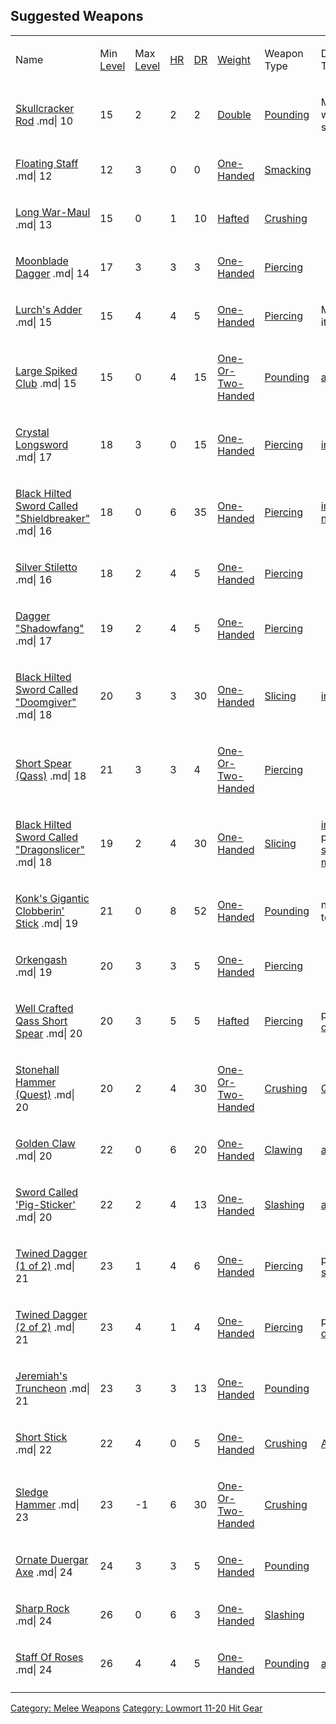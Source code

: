 ## Suggested Weapons

<table>
<tbody>
<tr class="odd">
<td><p>Name</p></td>
<td><p>Min<br />
<a href="Object_Level.md" title="wikilink">Level</a><br />
</p></td>
<td><p>Max<br />
<a href="Object_Level.md" title="wikilink">Level</a><br />
</p></td>
<td><p><a href="Hit_Roll.md" title="wikilink">HR</a><br />
</p></td>
<td><p><a href="Damage_Roll.md" title="wikilink">DR</a><br />
</p></td>
<td><p><a href="Object_Weight.md" title="wikilink">Weight</a><br />
</p></td>
<td><p>Weapon Type</p></td>
<td><p>Damage Type<br />
</p></td>
<td><p>Notes</p></td>
</tr>
<tr class="even">
<td><p><a href="Skullcracker_Rod" title="wikilink">Skullcracker Rod</a>
.md| 10</p></td>
<td><p>15</p></td>
<td><p>2</p></td>
<td><p>2</p></td>
<td><p>2</p></td>
<td><p><a href=":Category:Double_Weapons"
title="wikilink">Double</a></p></td>
<td><p><a href=":Category:Melee_Weapons_That_Pound.md"
title="wikilink">Pounding</a></p></td>
<td><p>Midgaard weaponsmith sells</p></td>
<td></td>
</tr>
<tr class="odd">
<td><p><a href="Floating_Staff" title="wikilink">Floating Staff</a> .md|
12</p></td>
<td><p>12</p></td>
<td><p>3</p></td>
<td><p>0</p></td>
<td><p>0</p></td>
<td><p><a href=":Category:Standard_One-Handed_Weapons"
title="wikilink">One-Handed</a></p></td>
<td><p><a href=":Category:Melee_Weapons_That_Smack.md"
title="wikilink">Smacking</a></p></td>
<td></td>
<td></td>
</tr>
<tr class="even">
<td><p><a href="Long_War-Maul" title="wikilink">Long War-Maul</a> .md|
13</p></td>
<td><p>15</p></td>
<td><p>0</p></td>
<td><p>1</p></td>
<td><p>10</p></td>
<td><p><a href=":Category:Hafted_Weapons"
title="wikilink">Hafted</a></p></td>
<td><p><a href=":Category:Melee_Weapons_That_Crush.md"
title="wikilink">Crushing</a></p></td>
<td></td>
<td></td>
</tr>
<tr class="odd">
<td><p><a href="Moonblade_Dagger" title="wikilink">Moonblade Dagger</a>
.md| 14</p></td>
<td><p>17</p></td>
<td><p>3</p></td>
<td><p>3</p></td>
<td><p>3</p></td>
<td><p><a href=":Category:Standard_One-Handed_Weapons"
title="wikilink">One-Handed</a></p></td>
<td><p><a href=":Category:Melee_Weapons_That_Pierce.md"
title="wikilink">Piercing</a></p></td>
<td></td>
<td></td>
</tr>
<tr class="even">
<td><p><a href="Lurch&#39;s_Adder" title="wikilink">Lurch's Adder</a>
.md| 15</p></td>
<td><p>15</p></td>
<td><p>4</p></td>
<td><p>4</p></td>
<td><p>5</p></td>
<td><p><a href=":Category:Standard_One-Handed_Weapons"
title="wikilink">One-Handed</a></p></td>
<td><p><a href=":Category:Melee_Weapons_That_Pierce.md"
title="wikilink">Piercing</a></p></td>
<td><p>Manifest item.</p></td>
<td></td>
</tr>
<tr class="odd">
<td><p><a href="Large_Spiked_Club" title="wikilink">Large Spiked
Club</a> .md| 15</p></td>
<td><p>15</p></td>
<td><p>0</p></td>
<td><p>4</p></td>
<td><p>15</p></td>
<td><p><a href=":Category:Standard_One-Or-Two-Handed_Weapons"
title="wikilink">One-Or-Two-Handed</a></p></td>
<td><p><a href=":Category:Melee_Weapons_That_Pound.md"
title="wikilink">Pounding</a></p></td>
<td><p><a href="Anti-Good_Flag.md"
title="wikilink">anti-good</a></p></td>
<td></td>
</tr>
<tr class="even">
<td><p><a href="Crystal_Longsword" title="wikilink">Crystal
Longsword</a> .md| 17</p></td>
<td><p>18</p></td>
<td><p>3</p></td>
<td><p>0</p></td>
<td><p>15</p></td>
<td><p><a href=":Category:_Standard_One-Handed_Weapons"
title="wikilink">One-Handed</a></p></td>
<td><p><a href=":Category:_Melee_Weapons_That_Pierce.md"
title="wikilink">Piercing</a></p></td>
<td><p><a href="Invis_Flag.md" title="wikilink">invis</a></p></td>
<td></td>
</tr>
<tr class="odd">
<td><p><a href="Black_Hilted_Sword_Called_&quot;Shieldbreaker&quot;"
title="wikilink">Black Hilted Sword Called "Shieldbreaker"</a> .md|
16</p></td>
<td><p>18</p></td>
<td><p>0</p></td>
<td><p>6</p></td>
<td><p>35</p></td>
<td><p><a href=":Category:Standard_One-Handed_Weapons"
title="wikilink">One-Handed</a></p></td>
<td><p><a href=":Category:Melee_Weapons_That_Pierce.md"
title="wikilink">Piercing</a></p></td>
<td><p><a href="Invis_Flag.md" title="wikilink">invis</a> <a
href="NoRemove_Flag.md" title="wikilink">noremove</a></p></td>
<td></td>
</tr>
<tr class="even">
<td><p><a href="Silver_Stiletto" title="wikilink">Silver Stiletto</a>
.md| 16</p></td>
<td><p>18</p></td>
<td><p>2</p></td>
<td><p>4</p></td>
<td><p>5</p></td>
<td><p><a href=":Category:Standard_One-Handed_Weapons"
title="wikilink">One-Handed</a></p></td>
<td><p><a href=":Category:Melee_Weapons_That_Pierce.md"
title="wikilink">Piercing</a></p></td>
<td></td>
<td></td>
</tr>
<tr class="odd">
<td><p><a href="Dagger_&quot;Shadowfang&quot;" title="wikilink">Dagger
"Shadowfang"</a> .md| 17</p></td>
<td><p>19</p></td>
<td><p>2</p></td>
<td><p>4</p></td>
<td><p>5</p></td>
<td><p><a href=":Category:Standard_One-Handed_Weapons"
title="wikilink">One-Handed</a></p></td>
<td><p><a href=":Category:Melee_Weapons_That_Pierce.md"
title="wikilink">Piercing</a></p></td>
<td></td>
<td></td>
</tr>
<tr class="even">
<td><p><a href="Black_Hilted_Sword_Called_&quot;Doomgiver&quot;"
title="wikilink">Black Hilted Sword Called "Doomgiver"</a> .md|
18</p></td>
<td><p>20</p></td>
<td><p>3</p></td>
<td><p>3</p></td>
<td><p>30</p></td>
<td><p><a href=":Category:Standard_One-Handed_Weapons"
title="wikilink">One-Handed</a></p></td>
<td><p><a href=":Category:Melee_Weapons_That_Slice.md"
title="wikilink">Slicing</a></p></td>
<td><p><a href="Invis_Flag.md" title="wikilink">invis</a></p></td>
<td></td>
</tr>
<tr class="odd">
<td><p><a href="Short_Spear_(Qass)" title="wikilink">Short Spear
(Qass)</a> .md| 18</p></td>
<td><p>21</p></td>
<td><p>3</p></td>
<td><p>3</p></td>
<td><p>4</p></td>
<td><p><a href=":Category:Standard_One-Or-Two-Handed_Weapons"
title="wikilink">One-Or-Two-Handed</a></p></td>
<td><p><a href=":Category:Melee_Weapons_That_Pierce.md"
title="wikilink">Piercing</a></p></td>
<td></td>
<td></td>
</tr>
<tr class="even">
<td><p><a href="Black_Hilted_Sword_Called_&quot;Dragonslicer&quot;"
title="wikilink">Black Hilted Sword Called "Dragonslicer"</a> .md|
18</p></td>
<td><p>19</p></td>
<td><p>2</p></td>
<td><p>4</p></td>
<td><p>30</p></td>
<td><p><a href=":Category:Standard_One-Handed_Weapons"
title="wikilink">One-Handed</a></p></td>
<td><p><a href=":Category:Melee_Weapons_That_Slice.md"
title="wikilink">Slicing</a></p></td>
<td><p><a href="Invis_Flag.md" title="wikilink">invis</a>, also provides
-15 <a href="Saving_Throw.md" title="wikilink">save vs
magic</a></p></td>
<td></td>
</tr>
<tr class="odd">
<td><p><a href="Konk&#39;s_Gigantic_Clobberin&#39;_Stick"
title="wikilink">Konk's Gigantic Clobberin' Stick</a> .md| 19</p></td>
<td><p>21</p></td>
<td><p>0</p></td>
<td><p>8</p></td>
<td><p>52</p></td>
<td><p><a href=":Category:Standard_One-Handed_Weapons"
title="wikilink">One-Handed</a></p></td>
<td><p><a href=":Category:Melee_Weapons_That_Pound.md"
title="wikilink">Pounding</a></p></td>
<td><p>need 28 <a href="Strength.md" title="wikilink">str</a> to
wield</p></td>
<td></td>
</tr>
<tr class="even">
<td><p><a href="Orkengash" title="wikilink">Orkengash</a> .md|
19</p></td>
<td><p>20</p></td>
<td><p>3</p></td>
<td><p>3</p></td>
<td><p>5</p></td>
<td><p><a href=":Category:Standard_One-Handed_Weapons"
title="wikilink">One-Handed</a></p></td>
<td><p><a href=":Category:Melee_Weapons_That_Pierce.md"
title="wikilink">Piercing</a></p></td>
<td></td>
<td></td>
</tr>
<tr class="odd">
<td><p><a href="Well_Crafted_Qass_Short_Spear" title="wikilink">Well
Crafted Qass Short Spear</a> .md| 20</p></td>
<td><p>20</p></td>
<td><p>3</p></td>
<td><p>5</p></td>
<td><p>5</p></td>
<td><p><a href=":Category:Hafted_Weapons"
title="wikilink">Hafted</a></p></td>
<td><p><a href=":Category:Melee_Weapons_That_Pierce.md"
title="wikilink">Piercing</a></p></td>
<td><p>provides +2 <a href="Constitution.md"
title="wikilink">con</a></p></td>
<td></td>
</tr>
<tr class="even">
<td><p><a href="Stonehall_Hammer_(Quest)" title="wikilink">Stonehall
Hammer (Quest)</a> .md| 20</p></td>
<td><p>20</p></td>
<td><p>2</p></td>
<td><p>4</p></td>
<td><p>30</p></td>
<td><p><a href=":Category:Standard_One-Or-Two-Handed_Weapons"
title="wikilink">One-Or-Two-Handed</a></p></td>
<td><p><a href=":Category:Melee_Weapons_That_Crush.md"
title="wikilink">Crushing</a></p></td>
<td><p><a href="Walking_Woods_Plague_Quest.md"
title="wikilink">Quest</a></p></td>
<td></td>
</tr>
<tr class="odd">
<td><p><a href="Golden_Claw" title="wikilink">Golden Claw</a> .md|
20</p></td>
<td><p>22</p></td>
<td><p>0</p></td>
<td><p>6</p></td>
<td><p>20</p></td>
<td><p><a href=":Category:Standard_One-Handed_Weapons"
title="wikilink">One-Handed</a></p></td>
<td><p><a href=":Category:Melee_Weapons_That_Claw.md"
title="wikilink">Clawing</a></p></td>
<td><p><a href="Anti-Evil_Flag.md"
title="wikilink">anti-evil</a></p></td>
<td></td>
</tr>
<tr class="even">
<td><p><a href="Sword_Called_&#39;Pig-Sticker&#39;"
title="wikilink">Sword Called 'Pig-Sticker'</a> .md| 20</p></td>
<td><p>22</p></td>
<td><p>2</p></td>
<td><p>4</p></td>
<td><p>13</p></td>
<td><p><a href=":Category:Standard_One-Handed_Weapons"
title="wikilink">One-Handed</a></p></td>
<td><p><a href=":Category:Melee_Weapons_That_Slash.md"
title="wikilink">Slashing</a></p></td>
<td><p><a href="Anti-Evil_Flag.md"
title="wikilink">anti-evil</a></p></td>
<td></td>
</tr>
<tr class="odd">
<td><p><a href="Twined_Dagger_(1_of_2)" title="wikilink">Twined Dagger
(1 of 2)</a> .md| 21</p></td>
<td><p>23</p></td>
<td><p>1</p></td>
<td><p>4</p></td>
<td><p>6</p></td>
<td><p><a href=":Category:Standard_One-Handed_Weapons"
title="wikilink">One-Handed</a></p></td>
<td><p><a href=":Category:Melee_Weapons_That_Pierce.md"
title="wikilink">Piercing</a></p></td>
<td><p>provides 1 <a href="Strength.md"
title="wikilink">str</a></p></td>
<td></td>
</tr>
<tr class="even">
<td><p><a href="Twined_Dagger_(2_of_2)" title="wikilink">Twined Dagger
(2 of 2)</a> .md| 21</p></td>
<td><p>23</p></td>
<td><p>4</p></td>
<td><p>1</p></td>
<td><p>4</p></td>
<td><p><a href=":Category:Standard_One-Handed_Weapons"
title="wikilink">One-Handed</a></p></td>
<td><p><a href=":Category:Melee_Weapons_That_Pierce.md"
title="wikilink">Piercing</a></p></td>
<td><p>provides 1 <a href="Dexterity.md"
title="wikilink">dex</a></p></td>
<td></td>
</tr>
<tr class="odd">
<td><p><a href="Jeremiah&#39;s_Truncheon" title="wikilink">Jeremiah's
Truncheon</a> .md| 21</p></td>
<td><p>23</p></td>
<td><p>3</p></td>
<td><p>3</p></td>
<td><p>13</p></td>
<td><p><a href=":Category:Standard_One-Handed_Weapons"
title="wikilink">One-Handed</a></p></td>
<td><p><a href=":Category:Melee_Weapons_That_Pound.md"
title="wikilink">Pounding</a></p></td>
<td></td>
<td></td>
</tr>
<tr class="even">
<td><p><a href="Short_Stick" title="wikilink">Short Stick</a> .md|
22</p></td>
<td><p>22</p></td>
<td><p>4</p></td>
<td><p>0</p></td>
<td><p>5</p></td>
<td><p><a href=":Category:Standard_One-Handed_Weapons"
title="wikilink">One-Handed</a></p></td>
<td><p><a href=":Category:Melee_Weapons_That_Crush.md"
title="wikilink">Crushing</a></p></td>
<td><p><a href="Armor_Class.md" title="wikilink">AC</a> -4</p></td>
<td></td>
</tr>
<tr class="odd">
<td><p><a href="Sledge_Hammer" title="wikilink">Sledge Hammer</a> .md|
23</p></td>
<td><p>23</p></td>
<td><p>-1</p></td>
<td><p>6</p></td>
<td><p>30</p></td>
<td><p><a href=":Category:Standard_One-Or-Two-Handed_Weapons"
title="wikilink">One-Or-Two-Handed</a></p></td>
<td><p><a href=":Category:Melee_Weapons_That_Crush.md"
title="wikilink">Crushing</a></p></td>
<td></td>
<td></td>
</tr>
<tr class="even">
<td><p><a href="Ornate_Duergar_Axe" title="wikilink">Ornate Duergar
Axe</a> .md| 24</p></td>
<td><p>24</p></td>
<td><p>3</p></td>
<td><p>3</p></td>
<td><p>5</p></td>
<td><p><a href=":Category:Standard_One-Handed_Weapons"
title="wikilink">One-Handed</a></p></td>
<td><p><a href=":Category:Melee_Weapons_That_Pound.md"
title="wikilink">Pounding</a></p></td>
<td></td>
<td></td>
</tr>
<tr class="odd">
<td><p><a href="Sharp_Rock" title="wikilink">Sharp Rock</a> .md|
24</p></td>
<td><p>26</p></td>
<td><p>0</p></td>
<td><p>6</p></td>
<td><p>3</p></td>
<td><p><a href=":Category:Standard_One-Handed_Weapons"
title="wikilink">One-Handed</a></p></td>
<td><p><a href=":Category:Melee_Weapons_That_Slash.md"
title="wikilink">Slashing</a></p></td>
<td></td>
<td></td>
</tr>
<tr class="even">
<td><p><a href="Staff_Of_Roses" title="wikilink">Staff Of Roses</a> .md|
24</p></td>
<td><p>26</p></td>
<td><p>4</p></td>
<td><p>4</p></td>
<td><p>5</p></td>
<td><p><a href=":Category:Standard_One-Handed_Weapons"
title="wikilink">One-Handed</a></p></td>
<td><p><a href=":Category:Melee_Weapons_That_Pound.md"
title="wikilink">Pounding</a></p></td>
<td><p><a href="Anti-Evil_Flag.md"
title="wikilink">anti-evil</a></p></td>
<td></td>
</tr>
<tr class="odd">
<td></td>
<td></td>
<td></td>
<td></td>
<td></td>
<td></td>
<td></td>
<td></td>
<td></td>
</tr>
</tbody>
</table>

[Category: Melee Weapons](Category:_Melee_Weapons "wikilink") [Category:
Lowmort 11-20 Hit Gear](Category:_Lowmort_11-20_Hit_Gear "wikilink")
